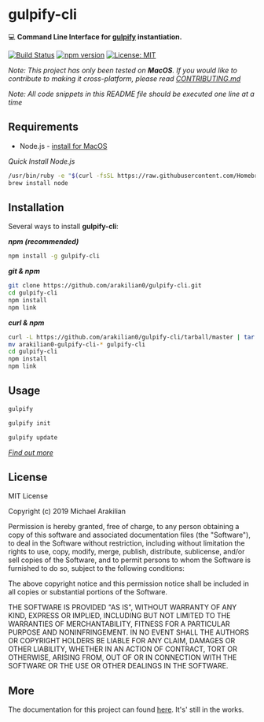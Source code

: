 # gulpify-cli

 :computer: **Command Line Interface for [gulpify](https://github.com/arakilian0/gulpify) instantiation.**

[![Build Status](https://travis-ci.com/arakilian0/gulpify-cli.svg?branch=master)](https://travis-ci.com/arakilian0/gulpify-cli) [![npm version](https://img.shields.io/npm/v/gulpify-cli.svg?style=flat)](https://www.npmjs.com/package/gulpify-cli) [![License: MIT](https://img.shields.io/badge/License-MIT-yellow.svg)](https://github.com/arakilian0/gulpify-cli/blob/master/LICENSE.md)

*Note: This project has only been tested on **MacOS**. If you would like to contribute to making it cross-platform, please read [CONTRIBUTING.md](https://github.com/arakilian0/gulpify-cli/blob/master/CONTRIBUTING.md)*

*Note: All code snippets in this README file should be executed one line at a time*

## Requirements
- Node.js - [install for MacOS](https://treehouse.github.io/installation-guides/mac/node-mac.html)

 *Quick Install Node.js*
 ```bash
/usr/bin/ruby -e "$(curl -fsSL https://raw.githubusercontent.com/Homebrew/install/master/install)"
brew install node
 ```

## Installation
Several ways to install **gulpify-cli**:

***npm (recommended)***
```bash
npm install -g gulpify-cli
```
***git & npm***
```bash
git clone https://github.com/arakilian0/gulpify-cli.git
cd gulpify-cli
npm install
npm link
```
***curl & npm***
```bash
curl -L https://github.com/arakilian0/gulpify-cli/tarball/master | tar xz
mv arakilian0-gulpify-cli-* gulpify-cli
cd gulpify-cli
npm install
npm link
```

## Usage
```bash
gulpify
```
```bash
gulpify init
```
```bash
gulpify update
```
[*Find out more*](https://arakilian0.github.io/gulpify-cli/docs)

## License
MIT License

Copyright (c) 2019 Michael Arakilian

Permission is hereby granted, free of charge, to any person obtaining a copy
of this software and associated documentation files (the "Software"), to deal
in the Software without restriction, including without limitation the rights
to use, copy, modify, merge, publish, distribute, sublicense, and/or sell
copies of the Software, and to permit persons to whom the Software is
furnished to do so, subject to the following conditions:

The above copyright notice and this permission notice shall be included in all
copies or substantial portions of the Software.

THE SOFTWARE IS PROVIDED "AS IS", WITHOUT WARRANTY OF ANY KIND, EXPRESS OR
IMPLIED, INCLUDING BUT NOT LIMITED TO THE WARRANTIES OF MERCHANTABILITY,
FITNESS FOR A PARTICULAR PURPOSE AND NONINFRINGEMENT. IN NO EVENT SHALL THE
AUTHORS OR COPYRIGHT HOLDERS BE LIABLE FOR ANY CLAIM, DAMAGES OR OTHER
LIABILITY, WHETHER IN AN ACTION OF CONTRACT, TORT OR OTHERWISE, ARISING FROM,
OUT OF OR IN CONNECTION WITH THE SOFTWARE OR THE USE OR OTHER DEALINGS IN THE
SOFTWARE.

## More
The documentation for this project can found [here](https://arakilian0.github.io/gulpify-cli/). It's' still in the works.
